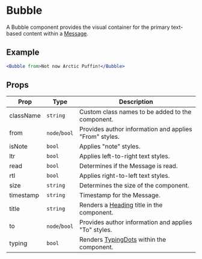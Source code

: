 # Bubble

A Bubble component provides the visual container for the primary text-based content within a [Message](./Message.md).

## Example

```jsx
<Bubble from>Not now Arctic Puffin!</Bubble>
```

## Props

| Prop      | Type          | Description                                                  |
| --------- | ------------- | ------------------------------------------------------------ |
| className | `string`      | Custom class names to be added to the component.             |
| from      | `node`/`bool` | Provides author information and applies "From" styles.       |
| isNote    | `bool`        | Applies "note" styles.                                       |
| ltr       | `bool`        | Applies left-to-right text styles.                           |
| read      | `bool`        | Determines if the Message is read.                           |
| rtl       | `bool`        | Applies right-to-left text styles.                           |
| size      | `string`      | Determines the size of the component.                        |
| timestamp | `string`      | Timestamp for the Message.                                   |
| title     | `string`      | Renders a [Heading](../../Heading) title in the component.   |
| to        | `node`/`bool` | Provides author information and applies "To" styles.         |
| typing    | `bool`        | Renders [TypingDots](../../TypingDots) within the component. |
